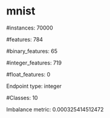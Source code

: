 # mnist

#instances: 70000

#features: 784

  #binary_features: 65

  #integer_features: 719

  #float_features: 0

Endpoint type: integer

#Classes: 10

Imbalance metric: 0.000325414512472


